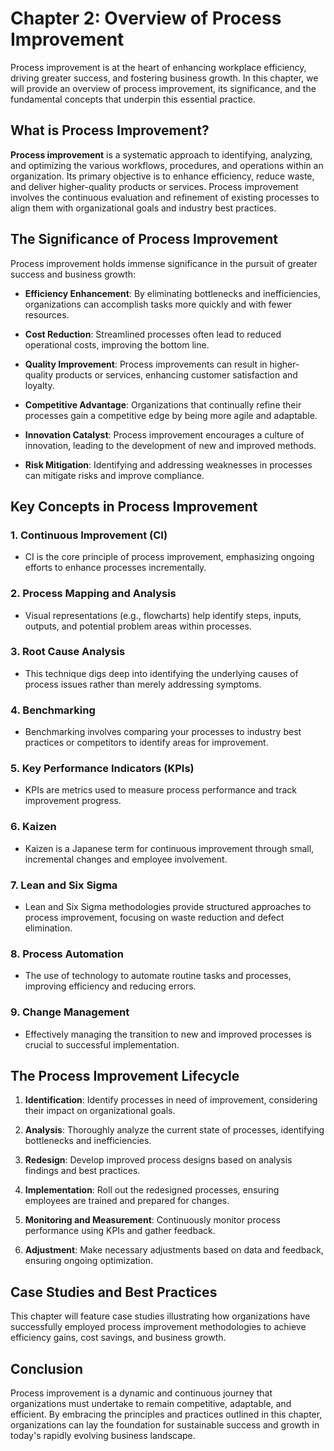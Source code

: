 Chapter 2: Overview of Process Improvement
==========================================

Process improvement is at the heart of enhancing workplace efficiency, driving greater success, and fostering business growth. In this chapter, we will provide an overview of process improvement, its significance, and the fundamental concepts that underpin this essential practice.

What is Process Improvement?
----------------------------

**Process improvement** is a systematic approach to identifying, analyzing, and optimizing the various workflows, procedures, and operations within an organization. Its primary objective is to enhance efficiency, reduce waste, and deliver higher-quality products or services. Process improvement involves the continuous evaluation and refinement of existing processes to align them with organizational goals and industry best practices.

The Significance of Process Improvement
---------------------------------------

Process improvement holds immense significance in the pursuit of greater success and business growth:

* **Efficiency Enhancement**: By eliminating bottlenecks and inefficiencies, organizations can accomplish tasks more quickly and with fewer resources.

* **Cost Reduction**: Streamlined processes often lead to reduced operational costs, improving the bottom line.

* **Quality Improvement**: Process improvements can result in higher-quality products or services, enhancing customer satisfaction and loyalty.

* **Competitive Advantage**: Organizations that continually refine their processes gain a competitive edge by being more agile and adaptable.

* **Innovation Catalyst**: Process improvement encourages a culture of innovation, leading to the development of new and improved methods.

* **Risk Mitigation**: Identifying and addressing weaknesses in processes can mitigate risks and improve compliance.

Key Concepts in Process Improvement
-----------------------------------

### 1. **Continuous Improvement (CI)**

* CI is the core principle of process improvement, emphasizing ongoing efforts to enhance processes incrementally.

### 2. **Process Mapping and Analysis**

* Visual representations (e.g., flowcharts) help identify steps, inputs, outputs, and potential problem areas within processes.

### 3. **Root Cause Analysis**

* This technique digs deep into identifying the underlying causes of process issues rather than merely addressing symptoms.

### 4. **Benchmarking**

* Benchmarking involves comparing your processes to industry best practices or competitors to identify areas for improvement.

### 5. **Key Performance Indicators (KPIs)**

* KPIs are metrics used to measure process performance and track improvement progress.

### 6. **Kaizen**

* Kaizen is a Japanese term for continuous improvement through small, incremental changes and employee involvement.

### 7. **Lean and Six Sigma**

* Lean and Six Sigma methodologies provide structured approaches to process improvement, focusing on waste reduction and defect elimination.

### 8. **Process Automation**

* The use of technology to automate routine tasks and processes, improving efficiency and reducing errors.

### 9. **Change Management**

* Effectively managing the transition to new and improved processes is crucial to successful implementation.

The Process Improvement Lifecycle
---------------------------------

1. **Identification**: Identify processes in need of improvement, considering their impact on organizational goals.

2. **Analysis**: Thoroughly analyze the current state of processes, identifying bottlenecks and inefficiencies.

3. **Redesign**: Develop improved process designs based on analysis findings and best practices.

4. **Implementation**: Roll out the redesigned processes, ensuring employees are trained and prepared for changes.

5. **Monitoring and Measurement**: Continuously monitor process performance using KPIs and gather feedback.

6. **Adjustment**: Make necessary adjustments based on data and feedback, ensuring ongoing optimization.

Case Studies and Best Practices
-------------------------------

This chapter will feature case studies illustrating how organizations have successfully employed process improvement methodologies to achieve efficiency gains, cost savings, and business growth.

Conclusion
----------

Process improvement is a dynamic and continuous journey that organizations must undertake to remain competitive, adaptable, and efficient. By embracing the principles and practices outlined in this chapter, organizations can lay the foundation for sustainable success and growth in today's rapidly evolving business landscape.
